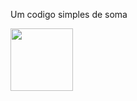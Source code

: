 Um codigo simples de soma 

<img src=https://github.com/user-attachments/assets/1c54f799-6bd2-4942-9cd9-f47da9301488 width=100>

